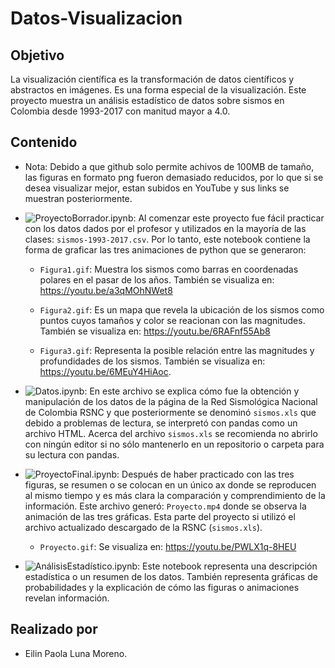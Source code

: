 # Datos-Visualizacion

## Objetivo

La visualización científica es la transformación de datos científicos y abstractos en imágenes. Es una forma especial de la visualización. Este proyecto muestra un análisis estadístico de datos sobre sismos en Colombia desde 1993-2017 con manitud mayor a 4.0.  

## Contenido

+ Nota: Debido a que github solo permite achivos de 100MB de tamaño, las figuras en formato png fueron demasiado reducidos, por lo que si se desea visualizar mejor, estan subidos en YouTube y sus links se muestran posteriormente.

+ ![ProyectoBorrador.ipynb](https://github.com/eilinluna16/Datos-visualizacion/blob/master/ProyectoBorrador.ipynb): Al comenzar este proyecto fue fácil practicar con los datos dados por el profesor y utilizados en la mayoría de las clases: `sismos-1993-2017.csv`. Por lo tanto, este notebook contiene la forma de graficar las tres animaciones de python que se generaron:  

    + `Figura1.gif`: Muestra los sismos como barras en coordenadas polares en el pasar de los años. También se visualiza en: https://youtu.be/a3qMOhNWet8
    
    + `Figura2.gif`: Es un mapa que revela la ubicación de los sismos como puntos cuyos tamaños y color se reacionan con las magnitudes. También se visualiza en: https://youtu.be/6RAFnf55Ab8
    
    + `Figura3.gif`: Representa la posible relación entre las magnitudes y profundidades de los sismos. También se visualiza en: https://youtu.be/6MEuY4HiAoc.
    
    
+ ![Datos.ipynb](https://github.com/eilinluna16/Datos-visualizacion/blob/master/Datos.ipynb): En este archivo se explica cómo fue la obtención y manipulación de los datos de la página de la Red Sismológica Nacional de Colombia RSNC y que posteriormente se denominó `sismos.xls` que debido a problemas de lectura, se interpretó con pandas como un archivo HTML. Acerca del archivo `sismos.xls` se recomienda no abrirlo con ningún editor si no sólo mantenerlo en un repositorio o carpeta para su lectura con pandas.  


+ ![ProyectoFinal.ipynb](https://github.com/eilinluna16/Datos-visualizacion/blob/master/ProyectoFinal.ipynb): Después de haber practicado con las tres figuras, se resumen o se colocan en un único ax donde se reproducen al mismo tiempo y es más clara la comparación y comprendimiento de la información. Este archivo generó: `Proyecto.mp4` donde se observa la animación de las tres gráficas. Esta parte del proyecto si utilizó el archivo actualizado descargado de la RSNC (`sismos.xls`).  

	+ `Proyecto.gif`: Se visualiza en: https://youtu.be/PWLX1q-8HEU


+ ![AnálisisEstadístico.ipynb](https://github.com/eilinluna16/Datos-visualizacion/blob/master/AnálisisEstadístico.ipynb): Este notebook representa una descripción estadística o un resumen de los datos. También representa gráficas de probabilidades y la explicación de cómo las figuras o animaciones revelan información.  

## Realizado por

+ Eilin Paola Luna Moreno.

